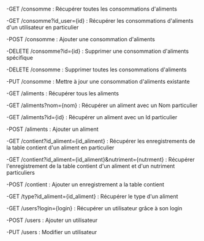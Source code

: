 
-GET /consomme : Récupérer toutes les consommations d'aliments

-GET /consomme?id_user={id} : Récupérer les consommations d'aliments d'un utilisateur en particulier

-POST /consomme : Ajouter une consommation d'aliments

-DELETE /consomme?id={id} : Supprimer une consommation d'aliments spécifique

-DELETE /consomme : Supprimer toutes les consommations d'aliments

-PUT /consomme : Mettre à jour une consommation d'aliments existante

-GET /aliments : Récupérer tous les aliments

-GET /aliments?nom={nom} : Récupérer un aliment avec un Nom particulier

-GET /aliments?id={id} : Récupérer un aliment avec un Id particulier

-POST /aliments : Ajouter un aliment

-GET /contient?id_aliment={id_aliment} : Récupérer les enregistrements de la table contient d'un aliment en particulier

-GET /contient?id_aliment={id_aliment}&nutriment={nutrment} : Récupérer l'enregistrement de la table contient d'un aliment et d'un nutriment particuliers

-POST /contient : Ajouter un enregistrement a la table contient

-GET /type?id_aliment={id_aliment} : Récupérer le type d'un aliment

-GET /users?login={login} : Récupérer un utilisateur grâce à son login

-POST /users : Ajouter un utilisateur

-PUT /users : Modifier un utilisateur
